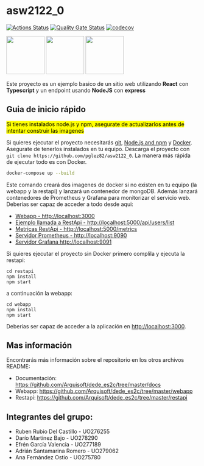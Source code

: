 # asw2122_0

[![Actions Status](https://github.com/Arquisoft/dede_es2c/actions/workflows/asw2122.yml/badge.svg)](https://github.com/Arquisoft/dede_es2c/actions/workflows/asw2122.yml)
[![Quality Gate Status](https://sonarcloud.io/api/project_badges/measure?project=Arquisoft_dede_es2c&metric=alert_status)](https://sonarcloud.io/summary/overall?id=Arquisoft_dede_es2c)
[![codecov](https://codecov.io/gh/arquisoft/dede_0/branch/master/graph/badge.svg?token=VN4XG9NTRO)](https://app.codecov.io/gh/Arquisoft/dede_es2c)

<p float="left">
<img src="https://blog.wildix.com/wp-content/uploads/2020/06/react-logo.jpg" height="100">
<img src="https://miro.medium.com/max/1200/0*RbmfNyhuBb8G3LWh.png" height="100">
<img src="https://miro.medium.com/max/365/1*Jr3NFSKTfQWRUyjblBSKeg.png" height="100">
</p>

Este proyecto es un ejemplo basico de un sitio web utilizando **React** con **Typescript** y un endpoint usando **NodeJS** con **express**

## Guia de inicio rápido

<mark>Si tienes instalados node.js y npm, asegurate de actualizarlos antes de intentar construir las imagenes</mark>

Si quieres ejecutar el proyecto necesitarás [git](https://git-scm.com/downloads), [Node.js and npm](https://www.npmjs.com/get-npm) y [Docker](https://docs.docker.com/get-docker/). Asegurate de tenerlos instalados en tu equipo. Descarga el proyecto con `git clone https://github.com/pglez82/asw2122_0`. La manera más rápìda de ejecutar todo es con Docker.

```bash
docker-compose up --build
```
Este comando creará dos imagenes de docker si no existen en tu equipo (la webapp y la restapi) y lanzará un contenedor de mongoDB. Además lanzará contenedores de Prometheus y Grafana para monitorizar el servicio web. Deberias ser capaz de acceder a todo desde aqui:

 - [Webapp - http://localhost:3000](http://localhost:3000)
 - [Ejemplo llamada a RestApi - http://localhost:5000/api/users/list](http://localhost:5000/api/users/list)
 - [Metricas RestApi - http://localhost:5000/metrics](http://localhost:5000/metrics)
 - [Servidor Prometheus - http://localhost:9090](http://localhost:9090)
 - [Servidor Grafana http://localhost:9091](http://localhost:9091)
 
Si quieres ejecutar el proyecto sin Docker primero complila y ejecuta la restapi:

```shell
cd restapi
npm install
npm start
```
a continuación la webapp:
```shell
cd webapp
npm install
npm start
```

Deberias ser capaz de acceder a la aplicación en [http://localhost:3000](http://localhost:3000).

## Mas información
Encontrarás más información sobre el repositorio en los otros archivos README:
- Documentación: https://github.com/Arquisoft/dede_es2c/tree/master/docs
- Webapp: https://github.com/Arquisoft/dede_es2c/tree/master/webapp
- Restapi: https://github.com/Arquisoft/dede_es2c/tree/master/restapi

## Integrantes del grupo:
   - Ruben Rubio Del Castillo - UO276255
   - Darío Martínez Bajo - UO278290
   - Efrén García Valencia - UO277189
   - Adrián Santamarina Romero - UO279062
   - Ana Fernández Ostio - UO275780